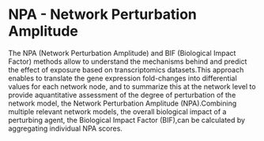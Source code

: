 # NPA - Network Perturbation Amplitude

The NPA (Network Perturbation Amplitude) and BIF (Biological Impact Factor)
methods allow to understand the mechanisms behind and predict the effect of
exposure based on transcriptomics datasets.This approach enables to translate
the gene expression fold-changes into differential values for each network
node, and to summarize this at the network level to provide aquantitative
assessment of the degree of perturbation of the network model, the Network
Perturbation Amplitude (NPA).Combining multiple relevant network models,
the overall biological impact of a perturbing agent, the Biological Impact
Factor (BIF),can be calculated by aggregating individual NPA scores.


